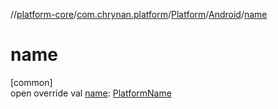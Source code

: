 //[platform-core](../../../../index.md)/[com.chrynan.platform](../../index.md)/[Platform](../index.md)/[Android](index.md)/[name](name.md)

# name

[common]\
open override val [name](name.md): [PlatformName](../../-platform-name/index.md)
